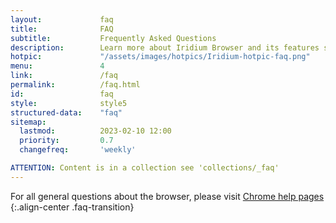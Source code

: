```yaml
---
layout:				faq
title:				FAQ
subtitle:			Frequently Asked Questions
description:		Learn more about Iridium Browser and its features such as updating the browser, synching bookmarks, extensions, default search engine and much more.
hotpic:				"/assets/images/hotpics/Iridium-hotpic-faq.png"
menu:				4
link:				/faq
permalink:			/faq.html
id:					faq
style:				style5
structured-data:	"faq"
sitemap:
  lastmod:			2023-02-10 12:00
  priority:			0.7
  changefreq:		'weekly'

ATTENTION: Content is in a collection see 'collections/_faq'
---
```


For all general questions about the browser, please visit [Chrome help pages](https://support.google.com/chrome/?p=help "go to Chrome help pages")
{:.align-center .faq-transition}